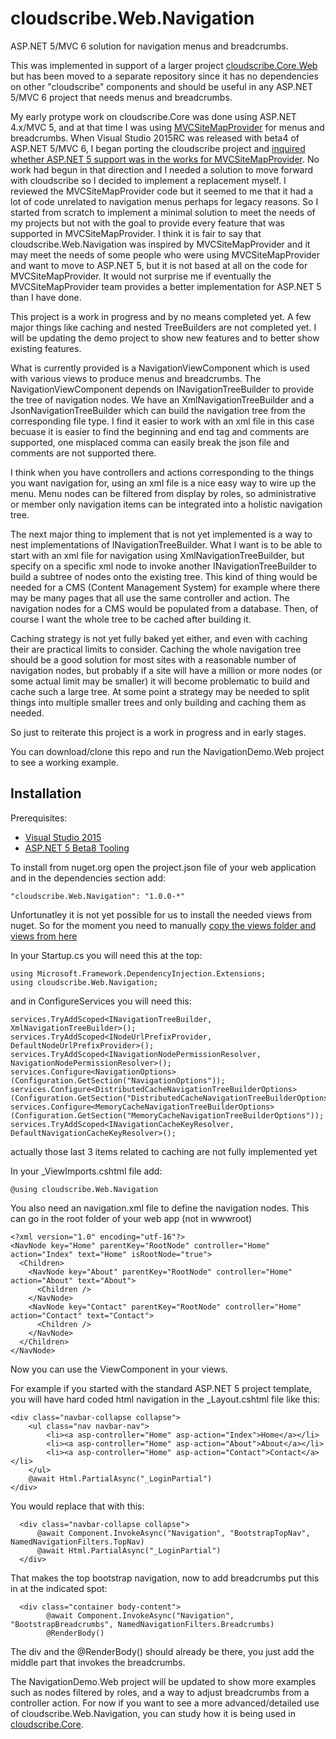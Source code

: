 # cloudscribe.Web.Navigation
ASP.NET 5/MVC 6 solution for navigation menus and breadcrumbs.

This was implemented in support of a larger project [cloudscribe.Core.Web](https://github.com/joeaudette/cloudscribe/) but has been moved to a separate repository since it has no dependencies on other "cloudscribe" components and should be useful in any ASP.NET 5/MVC 6 project that needs menus and breadcrumbs.

My early protype work on cloudscribe.Core was done using ASP.NET 4.x/MVC 5, and at that time I was using [MVCSiteMapProvider](https://github.com/maartenba/MvcSiteMapProvider) for menus and breadcrumbs. When Visual Studio 2015RC was released with beta4 of ASP.NET 5/MVC 6, I began porting the cloudscribe project and [inquired whether ASP.NET 5 support was in the works for MVCSiteMapProvider](https://github.com/maartenba/MvcSiteMapProvider/issues/394). No work had begun in that direction and I needed a solution to move forward with cloudscribe so I decided to implement a replacement myself. I reviewed the MVCSiteMapProvider code but it seemed to me that it had a lot of code unrelated to navigation menus perhaps for legacy reasons. So I started from scratch to implement a minimal solution to meet the needs of my projects but not with the goal to provide every feature that was supported in MVCSiteMapProvider. I think it is fair to say that cloudscribe.Web.Navigation was inspired by MVCSiteMapProvider and it may meet the needs of some people who were using MVCSiteMapProvider and want to move to ASP.NET 5, but it is not based at all on the code for MVCSiteMapProvider. It would not surprise me if eventually the MVCSiteMapProvider team provides a better implementation for ASP.NET 5 than I have done.

This project is a work in progress and by no means completed yet. A few major things like caching and nested TreeBuilders are not completed yet. I will be updating the demo project to show new features and to better show existing features.

What is currently provided is a NavigationViewComponent which is used with various views to produce menus and breadcrumbs. The NavigationViewComponent depends on INavigationTreeBuilder to provide the tree of navigation nodes. We have an XmlNavigationTreeBuilder and a JsonNavigationTreeBuilder which can build the navigation tree from the corresponding file type. I find it easier to work with an xml file in this case becuase it is easier to find the beginning and end tag and comments are supported, one misplaced comma can easily break the json file and comments are not supported there.

I think when you have controllers and actions corresponding to the things you want navigation for, using an xml file is a nice easy way to wire up the menu. Menu nodes can be filtered from display by roles, so administrative or member only navigation items can be integrated into a holistic navigation tree.

The next major thing to implement that is not yet implemented is a way to nest implementations of INavigationTreeBuilder. What I want is to be able to start with an xml file for navigation using XmlNavigationTreeBuilder, but specify on a specific xml node to invoke another INavigationTreeBuilder to build a subtree of nodes onto the existing tree. This kind of thing would be needed for a CMS (Content Management System) for example where there may be many pages that all use the same controller and action. The navigation nodes for a CMS would be populated from a database. Then, of course I want the whole tree to be cached after building it.

Caching strategy is not yet fully baked yet either, and even with caching their are practical limits to consider. Caching the whole navigation tree should be a good solution for most sites with a reasonable number of navigation nodes, but probably if a site will have a million or more nodes (or some actual limit may be smaller) it will become problematic to build and cache such a large tree. At some point a strategy may be needed to split things into multiple smaller trees and only building and caching them as needed.

So just to reiterate this project is a work in progress and in early stages.

You can download/clone this repo and run the NavigationDemo.Web project to see a working example.

## Installation

Prerequisites:

*  [Visual Studio 2015](https://www.visualstudio.com/en-us/downloads) 
*  [ASP.NET 5 Beta8 Tooling](http://www.microsoft.com/en-us/download/details.aspx?id=49442) 

To install from nuget.org open the project.json file of your web application and in the dependencies section add:

    "cloudscribe.Web.Navigation": "1.0.0-*"
    

Unfortunatley it is not yet possible for us to install the needed views from nuget. So for the moment you need to manually [copy the views folder and views from here](https://github.com/joeaudette/cloudscribe.Web.Navigation/tree/master/src/cloudscribe.Web.Navigation/src/cloudscribe.Web.Navigation/content)

In your Startup.cs you will need this at the top: 

    using Microsoft.Framework.DependencyInjection.Extensions;
    using cloudscribe.Web.Navigation;

and in ConfigureServices you will need this:

    services.TryAddScoped<INavigationTreeBuilder, XmlNavigationTreeBuilder>();
    services.TryAddScoped<INodeUrlPrefixProvider, DefaultNodeUrlPrefixProvider>();
    services.TryAddScoped<INavigationNodePermissionResolver, NavigationNodePermissionResolver>();
    services.Configure<NavigationOptions>(Configuration.GetSection("NavigationOptions"));
    services.Configure<DistributedCacheNavigationTreeBuilderOptions>(Configuration.GetSection("DistributedCacheNavigationTreeBuilderOptions"));
    services.Configure<MemoryCacheNavigationTreeBuilderOptions>(Configuration.GetSection("MemoryCacheNavigationTreeBuilderOptions"));
    services.TryAddScoped<INavigationCacheKeyResolver, DefaultNavigationCacheKeyResolver>();

actually those last 3 items related to caching are not fully implemented yet

In your _ViewImports.cshtml file add:

    @using cloudscribe.Web.Navigation

You also need an navigation.xml file to define the navigation nodes. This can go in the root folder of your web app (not in wwwroot)

    <?xml version="1.0" encoding="utf-16"?>
    <NavNode key="Home" parentKey="RootNode" controller="Home" action="Index" text="Home" isRootNode="true">
      <Children>
        <NavNode key="About" parentKey="RootNode" controller="Home" action="About" text="About">
          <Children />
        </NavNode>
        <NavNode key="Contact" parentKey="RootNode" controller="Home" action="Contact" text="Contact">
          <Children />
        </NavNode>
      </Children>
    </NavNode>
    
Now you can use the ViewComponent in your views.

For example if you started with the standard ASP.NET 5 project template, you will have hard coded html navigation in the _Layout.cshtml file like this:

    <div class="navbar-collapse collapse">
        <ul class="nav navbar-nav">
            <li><a asp-controller="Home" asp-action="Index">Home</a></li>
            <li><a asp-controller="Home" asp-action="About">About</a></li>
            <li><a asp-controller="Home" asp-action="Contact">Contact</a></li>
        </ul>
        @await Html.PartialAsync("_LoginPartial")
    </div>
  
  You would replace that with this:
  
      <div class="navbar-collapse collapse">
          @await Component.InvokeAsync("Navigation", "BootstrapTopNav", NamedNavigationFilters.TopNav) 
          @await Html.PartialAsync("_LoginPartial")
      </div>
  
  That makes the top bootstrap navigation, now to add breadcrumbs put this in at the indicated spot:
  
      <div class="container body-content">
            @await Component.InvokeAsync("Navigation", "BootstrapBreadcrumbs", NamedNavigationFilters.Breadcrumbs)
            @RenderBody()

The div and the @RenderBody() should already be there, you just add the middle part that invokes the breadcrumbs.

The NavigationDemo.Web project will be updated to show more examples such as nodes filtered by roles, and a way to adjust breadcrumbs from a controller action. For now if you want to see a more advanced/detailed use of cloudscribe.Web.Navigation, you can study how it is being used in [cloudscribe.Core](https://github.com/joeaudette/cloudscribe).
